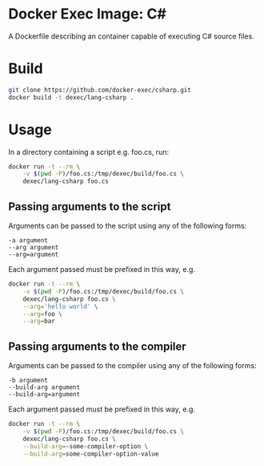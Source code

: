 # Docker Exec Image: C#

A Dockerfile describing an container capable of executing C# source files.

# Build

```sh
git clone https://github.com/docker-exec/csharp.git
docker build -t dexec/lang-csharp .
```

# Usage

In a directory containing a script e.g. foo.cs, run:

```sh
docker run -t --rm \
    -v $(pwd -P)/foo.cs:/tmp/dexec/build/foo.cs \
    dexec/lang-csharp foo.cs
```

## Passing arguments to the script

Arguments can be passed to the script using any of the following forms:

```
-a argument
--arg argument
--arg=argument
```

Each argument passed must be prefixed in this way, e.g.

```sh
docker run -t --rm \
    -v $(pwd -P)/foo.cs:/tmp/dexec/build/foo.cs \
    dexec/lang-csharp foo.cs \
    --arg='hello world' \
    --arg=foo \
    --arg=bar
```

## Passing arguments to the compiler

Arguments can be passed to the compiler using any of the following forms:

```
-b argument
--build-arg argument
--build-arg=argument
```

Each argument passed must be prefixed in this way, e.g.

```sh
docker run -t --rm \
    -v $(pwd -P)/foo.cs:/tmp/dexec/build/foo.cs \
    dexec/lang-csharp foo.cs \
    --build-arg=-some-compiler-option \
    --build-arg=some-compiler-option-value
```
